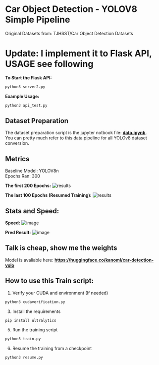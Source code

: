 # Car Object Detection - YOLOV8 Simple Pipeline

Original Datasets from: TJHSST/Car Object Detection Datasets

# Update: I implement it to Flask API, USAGE see following

**To Start the Flask API:**
```sh
python3 server2.py
```
**Example Usage:**
```sh
python3 api_test.py
```

## Dataset Preparation

The dataset preparation script is the jupyter notbook file: <ins>**data.ipynb**</ins>.\
You can pretty much refer to this data pipeline for all YOLOv8 dataset conversion.

## Metrics
Baseline Model: YOLOV8n\
Epochs Ran: 300

**The first 200 Epochs:**
![results](https://github.com/csf233csf/car-detection-project/assets/56235101/5d854fe0-0bc8-4c82-ada6-db526cb4f661)

**The last 100 Epochs (Resumed Training):**
![results](https://github.com/csf233csf/car-detection-project/assets/56235101/bffa51c6-9440-423c-b688-146e17297808)

## Stats and Speed:
**Speed:**
![image](https://github.com/csf233csf/car-detection-project/assets/56235101/b1879dff-9947-4a72-8137-2b61f1d1e76e)

**Pred Result:**
![image](https://github.com/csf233csf/car-detection-project/assets/56235101/e1c93cd7-16ba-479d-8981-f9ccd964cd67)

## Talk is cheap, show me the weights

Model is avaliable here: **https://huggingface.co/kanoml/car-detection-yolo**

## How to use this Train script:

1. Verify your CUDA and environment (If needed)
```sh
python3 cudaverification.py
```

3. Install the requirements
```sh
pip install ultralytics
```

5. Run the training script
```sh
python3 train.py
```

6. Resume the training from a checkpoint
```sh
python3 resume.py
```



